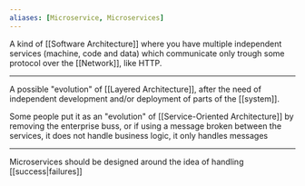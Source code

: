 ```yaml
---
aliases: [Microservice, Microservices]
---
```


A kind of [[Software Architecture]] where you have multiple independent services (machine, code and data) which communicate only trough some protocol over the [[Network]], like HTTP.

---

A possible "evolution" of [[Layered Architecture]], after the need of independent development and/or deployment of parts of the [[system]].

Some people put it as an "evolution" of [[Service-Oriented Architecture]] by removing the enterprise buss, or if using a message broken between the services, it does not handle business logic, it only handles messages

---

Microservices should be designed around the idea of handling [[success|failures]]

